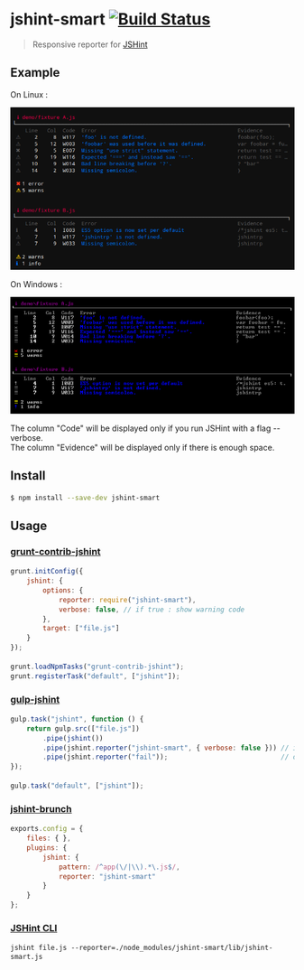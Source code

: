 # jshint-smart [![Build Status](https://travis-ci.org/s4tori/jshint-smart.svg?branch=master)](https://travis-ci.org/s4tori/jshint-smart)

> Responsive reporter for [JSHint](https://github.com/jshint/jshint)


## Example

On Linux :

![screenshot](demo/linux-verbose.png)

On Windows :

![screenshot](demo/windows-verbose.png)

The column "Code" will be displayed only if you run JSHint with a flag --verbose.<br />
The column "Evidence"  will be displayed only if there is enough space.


## Install

```bash
$ npm install --save-dev jshint-smart
```


## Usage

### [grunt-contrib-jshint](https://github.com/gruntjs/grunt-contrib-jshint)

```js
grunt.initConfig({
    jshint: {
		options: {
			reporter: require("jshint-smart"),
			verbose: false, // if true : show warning code
		},
		target: ["file.js"]
	}
});

grunt.loadNpmTasks("grunt-contrib-jshint");
grunt.registerTask("default", ["jshint"]);
```

### [gulp-jshint](https://github.com/wearefractal/gulp-jshint)

```js
gulp.task("jshint", function () {
	return gulp.src(["file.js"])
		.pipe(jshint())
		.pipe(jshint.reporter("jshint-smart", { verbose: false })) // if true  : show warning code
		.pipe(jshint.reporter("fail"));                            // optional : fail when a JSHint error happens
});

gulp.task("default", ["jshint"]);
```

### [jshint-brunch](https://github.com/brunch/jshint-brunch)

```js
exports.config = {
	files: { },
	plugins: {
		jshint: {
			pattern: /^app(\/|\\).*\.js$/,
			reporter: "jshint-smart"
		}
	}
};
```


### [JSHint CLI](https://github.com/jshint/jshint/)

```
jshint file.js --reporter=./node_modules/jshint-smart/lib/jshint-smart.js
```
